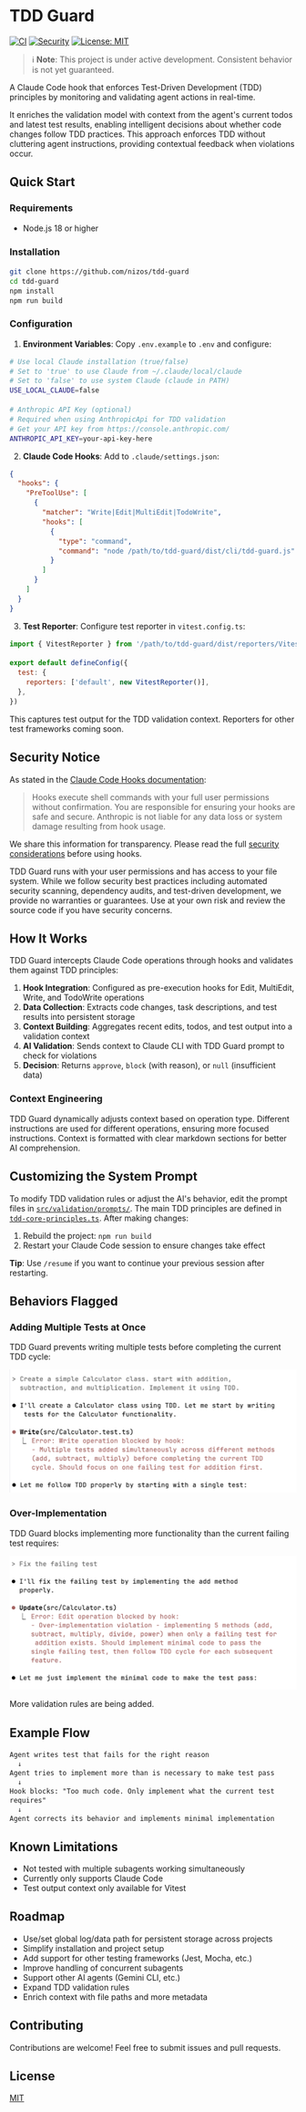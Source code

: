 # TDD Guard

[![CI](https://github.com/nizos/tdd-guard/actions/workflows/ci.yml/badge.svg)](https://github.com/nizos/tdd-guard/actions/workflows/ci.yml)
[![Security](https://github.com/nizos/tdd-guard/actions/workflows/security.yml/badge.svg)](https://github.com/nizos/tdd-guard/actions/workflows/security.yml)
[![License: MIT](https://img.shields.io/badge/License-MIT-blue.svg)](LICENSE)

> ℹ️ **Note**: This project is under active development. Consistent behavior is not yet guaranteed.

A Claude Code hook that enforces Test-Driven Development (TDD) principles by monitoring and validating agent actions in real-time.

It enriches the validation model with context from the agent's current todos and latest test results, enabling intelligent decisions about whether code changes follow TDD practices. This approach enforces TDD without cluttering agent instructions, providing contextual feedback when violations occur.

## Quick Start

### Requirements

- Node.js 18 or higher

### Installation

```bash
git clone https://github.com/nizos/tdd-guard
cd tdd-guard
npm install
npm run build
```

### Configuration

1. **Environment Variables**: Copy `.env.example` to `.env` and configure:

```bash
# Use local Claude installation (true/false)
# Set to 'true' to use Claude from ~/.claude/local/claude
# Set to 'false' to use system Claude (claude in PATH)
USE_LOCAL_CLAUDE=false

# Anthropic API Key (optional)
# Required when using AnthropicApi for TDD validation
# Get your API key from https://console.anthropic.com/
ANTHROPIC_API_KEY=your-api-key-here
```

2. **Claude Code Hooks**: Add to `.claude/settings.json`:

```json
{
  "hooks": {
    "PreToolUse": [
      {
        "matcher": "Write|Edit|MultiEdit|TodoWrite",
        "hooks": [
          {
            "type": "command",
            "command": "node /path/to/tdd-guard/dist/cli/tdd-guard.js"
          }
        ]
      }
    ]
  }
}
```

3. **Test Reporter**: Configure test reporter in `vitest.config.ts`:

```javascript
import { VitestReporter } from '/path/to/tdd-guard/dist/reporters/VitestReporter.js'

export default defineConfig({
  test: {
    reporters: ['default', new VitestReporter()],
  },
})
```

This captures test output for the TDD validation context. Reporters for other test frameworks coming soon.

## Security Notice

As stated in the [Claude Code Hooks documentation](https://docs.anthropic.com/en/docs/claude-code/hooks#security-considerations):

> Hooks execute shell commands with your full user permissions without confirmation. You are responsible for ensuring your hooks are safe and secure. Anthropic is not liable for any data loss or system damage resulting from hook usage.

We share this information for transparency. Please read the full [security considerations](https://docs.anthropic.com/en/docs/claude-code/hooks#security-considerations) before using hooks.

TDD Guard runs with your user permissions and has access to your file system. While we follow security best practices including automated security scanning, dependency audits, and test-driven development, we provide no warranties or guarantees. Use at your own risk and review the source code if you have security concerns.

## How It Works

TDD Guard intercepts Claude Code operations through hooks and validates them against TDD principles:

1. **Hook Integration**: Configured as pre-execution hooks for Edit, MultiEdit, Write, and TodoWrite operations
2. **Data Collection**: Extracts code changes, task descriptions, and test results into persistent storage
3. **Context Building**: Aggregates recent edits, todos, and test output into a validation context
4. **AI Validation**: Sends context to Claude CLI with TDD Guard prompt to check for violations
5. **Decision**: Returns `approve`, `block` (with reason), or `null` (insufficient data)

### Context Engineering

TDD Guard dynamically adjusts context based on operation type. Different instructions are used for different operations, ensuring more focused instructions. Context is formatted with clear markdown sections for better AI comprehension.

## Customizing the System Prompt

To modify TDD validation rules or adjust the AI's behavior, edit the prompt files in [`src/validation/prompts/`](https://github.com/nizos/tdd-guard/blob/main/src/validation/prompts/). The main TDD principles are defined in [`tdd-core-principles.ts`](https://github.com/nizos/tdd-guard/blob/main/src/validation/prompts/tdd-core-principles.ts). After making changes:

1. Rebuild the project: `npm run build`
2. Restart your Claude Code session to ensure changes take effect

**Tip**: Use `/resume` if you want to continue your previous session after restarting.

## Behaviors Flagged

### Adding Multiple Tests at Once

TDD Guard prevents writing multiple tests before completing the current TDD cycle:

![TDD Guard blocking multiple tests being written simultaneously for different methods before completing the current TDD cycle](docs/assets/demo-multiple-tests.png)

### Over-Implementation

TDD Guard blocks implementing more functionality than the current failing test requires:

![TDD Guard preventing over-implementation by blocking attempt to implement multiple methods when only one failing test exists](docs/assets/demo-over-implementation.png)

More validation rules are being added.

## Example Flow

```
Agent writes test that fails for the right reason
  ↓
Agent tries to implement more than is necessary to make test pass
  ↓
Hook blocks: "Too much code. Only implement what the current test requires"
  ↓
Agent corrects its behavior and implements minimal implementation
```

## Known Limitations

- Not tested with multiple subagents working simultaneously
- Currently only supports Claude Code
- Test output context only available for Vitest

## Roadmap

- Use/set global log/data path for persistent storage across projects
- Simplify installation and project setup
- Add support for other testing frameworks (Jest, Mocha, etc.)
- Improve handling of concurrent subagents
- Support other AI agents (Gemini CLI, etc.)
- Expand TDD validation rules
- Enrich context with file paths and more metadata

## Contributing

Contributions are welcome! Feel free to submit issues and pull requests.

## License

[MIT](LICENSE)
